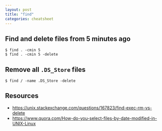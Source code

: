 ```yaml
---
layout: post
title: "find"
categories: cheatsheet
---
```


## Find and delete files from 5 minutes ago

```
$ find . -cmin 5
$ find . -cmin 5 -delete
```

## Remove all `.DS_Store` files

```
$ find / -name .DS_Store -delete
```

## Resources

* <https://unix.stackexchange.com/questions/167823/find-exec-rm-vs-delete>
* <https://www.quora.com/How-do-you-select-files-by-date-modified-in-UNIX-Linux>
